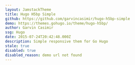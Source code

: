 ```yaml
---
layout: JamstackTheme
title: Hugo H5bp Simple
github: https://github.com/garvincasimir/hugo-h5bp-simple
demo: https://themes.gohugo.io/theme/hugo-h5bp/
author: Garvin Casimir
ssg: Hugo
date: 2015-07-24T20:42:48.000Z
description: Simple responsive them for Go Hugo
stale: true
disabled: true
disabled_reason: demo url not found
---
```

